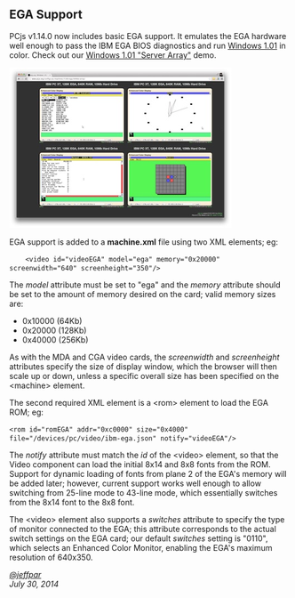EGA Support
---
PCjs v1.14.0 now includes basic EGA support.  It emulates the EGA hardware well enough to pass the IBM EGA BIOS
diagnostics and run [Windows 1.01](/devices/pc/machine/5160/ega/640kb/win101/) in color.  Check out our
[Windows 1.01 "Server Array"](/devices/pc/machine/5160/ega/640kb/array/) demo.

![Windows 1.01 "Server Array" Demo](/blog/2014/07/30/win101-array-demo-small.jpg "link:/blog/2014/07/30/win101-array-demo.jpg")

EGA support is added to a **machine.xml** file using two XML elements; eg:

		<video id="videoEGA" model="ega" memory="0x20000" screenwidth="640" screenheight="350"/>

The *model* attribute must be set to "ega" and the *memory* attribute should be set to the amount of memory
desired on the card; valid memory sizes are:
 
- 0x10000 (64Kb)
- 0x20000 (128Kb)
- 0x40000 (256Kb)

As with the MDA and CGA video cards, the *screenwidth* and *screenheight* attributes specify the size of display
window, which the browser will then scale up or down, unless a specific overall size has been specified on the
&lt;machine&gt; element.

The second required XML element is a &lt;rom&gt; element to load the EGA ROM; eg:

	<rom id="romEGA" addr="0xc0000" size="0x4000" file="/devices/pc/video/ibm-ega.json" notify="videoEGA"/>

The *notify* attribute must match the *id* of the &lt;video&gt; element, so that the Video component can load
the initial 8x14 and 8x8 fonts from the ROM.  Support for dynamic loading of fonts from plane 2 of the EGA's memory
will be added later; however, current support works well enough to allow switching from 25-line mode to 43-line mode,
which essentially switches from the 8x14 font to the 8x8 font.

The &lt;video&gt; element also supports a *switches* attribute to specify the type of monitor connected to the EGA;
this attribute corresponds to the actual switch settings on the EGA card; our default *switches* setting is "0110",
which selects an Enhanced Color Monitor, enabling the EGA's maximum resolution of 640x350.

*[@jeffpar](http://twitter.com/jeffpar)*  
*July 30, 2014*